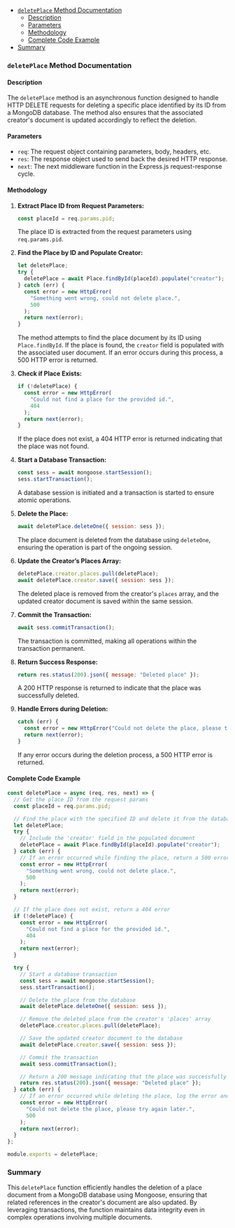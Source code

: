 - [`deletePlace` Method Documentation](#deleteplace-method-documentation)
  - [Description](#description)
  - [Parameters](#parameters)
  - [Methodology](#methodology)
  - [Complete Code Example](#complete-code-example)
- [Summary](#summary)

### `deletePlace` Method Documentation

#### Description

The `deletePlace` method is an asynchronous function designed to handle HTTP DELETE requests for deleting a specific place identified by its ID from a MongoDB database. The method also ensures that the associated creator's document is updated accordingly to reflect the deletion.

#### Parameters

- `req`: The request object containing parameters, body, headers, etc.
- `res`: The response object used to send back the desired HTTP response.
- `next`: The next middleware function in the Express.js request-response cycle.

#### Methodology

1. **Extract Place ID from Request Parameters:**

   ```javascript
   const placeId = req.params.pid;
   ```

   The place ID is extracted from the request parameters using `req.params.pid`.

2. **Find the Place by ID and Populate Creator:**

   ```javascript
   let deletePlace;
   try {
     deletePlace = await Place.findById(placeId).populate("creator");
   } catch (err) {
     const error = new HttpError(
       "Something went wrong, could not delete place.",
       500
     );
     return next(error);
   }
   ```

   The method attempts to find the place document by its ID using `Place.findById`. If the place is found, the `creator` field is populated with the associated user document. If an error occurs during this process, a 500 HTTP error is returned.

3. **Check if Place Exists:**

   ```javascript
   if (!deletePlace) {
     const error = new HttpError(
       "Could not find a place for the provided id.",
       404
     );
     return next(error);
   }
   ```

   If the place does not exist, a 404 HTTP error is returned indicating that the place was not found.

4. **Start a Database Transaction:**

   ```javascript
   const sess = await mongoose.startSession();
   sess.startTransaction();
   ```

   A database session is initiated and a transaction is started to ensure atomic operations.

5. **Delete the Place:**

   ```javascript
   await deletePlace.deleteOne({ session: sess });
   ```

   The place document is deleted from the database using `deleteOne`, ensuring the operation is part of the ongoing session.

6. **Update the Creator’s Places Array:**

   ```javascript
   deletePlace.creator.places.pull(deletePlace);
   await deletePlace.creator.save({ session: sess });
   ```

   The deleted place is removed from the creator's `places` array, and the updated creator document is saved within the same session.

7. **Commit the Transaction:**

   ```javascript
   await sess.commitTransaction();
   ```

   The transaction is committed, making all operations within the transaction permanent.

8. **Return Success Response:**

   ```javascript
   return res.status(200).json({ message: "Deleted place" });
   ```

   A 200 HTTP response is returned to indicate that the place was successfully deleted.

9. **Handle Errors during Deletion:**
   ```javascript
   catch (err) {
     const error = new HttpError("Could not delete the place, please try again later.", 500);
     return next(error);
   }
   ```
   If any error occurs during the deletion process, a 500 HTTP error is returned.

#### Complete Code Example

```javascript
const deletePlace = async (req, res, next) => {
  // Get the place ID from the request params
  const placeId = req.params.pid;

  // Find the place with the specified ID and delete it from the database
  let deletePlace;
  try {
    // Include the 'creator' field in the populated document
    deletePlace = await Place.findById(placeId).populate("creator");
  } catch (err) {
    // If an error occurred while finding the place, return a 500 error
    const error = new HttpError(
      "Something went wrong, could not delete place.",
      500
    );
    return next(error);
  }

  // If the place does not exist, return a 404 error
  if (!deletePlace) {
    const error = new HttpError(
      "Could not find a place for the provided id.",
      404
    );
    return next(error);
  }

  try {
    // Start a database transaction
    const sess = await mongoose.startSession();
    sess.startTransaction();

    // Delete the place from the database
    await deletePlace.deleteOne({ session: sess });

    // Remove the deleted place from the creator's 'places' array
    deletePlace.creator.places.pull(deletePlace);

    // Save the updated creator document to the database
    await deletePlace.creator.save({ session: sess });

    // Commit the transaction
    await sess.commitTransaction();

    // Return a 200 message indicating that the place was successfully deleted
    return res.status(200).json({ message: "Deleted place" });
  } catch (err) {
    // If an error occurred while deleting the place, log the error and return a 500 error
    const error = new HttpError(
      "Could not delete the place, please try again later.",
      500
    );
    return next(error);
  }
};

module.exports = deletePlace;
```

### Summary

This `deletePlace` function efficiently handles the deletion of a place document from a MongoDB database using Mongoose, ensuring that related references in the creator's document are also updated. By leveraging transactions, the function maintains data integrity even in complex operations involving multiple documents.
